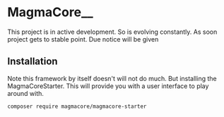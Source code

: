 # MagmaCore__
This project is in active development. So is evolving constantly. As soon project gets to stable point. Due notice will be given

## Installation
Note this framework by itself doesn't will not do much. But installing the MagmaCoreStarter. This will provide you with a user interface to play around with.

```console
composer require magmacore/magmacore-starter
```